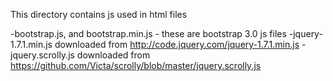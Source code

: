This directory contains js used in html files

 -bootstrap.js, and bootstrap.min.js - these are bootstrap 3.0 js files
 -jquery-1.7.1.min.js downloaded from http://code.jquery.com/jquery-1.7.1.min.js
 -jquery.scrolly.js downloaded from https://github.com/Victa/scrolly/blob/master/jquery.scrolly.js